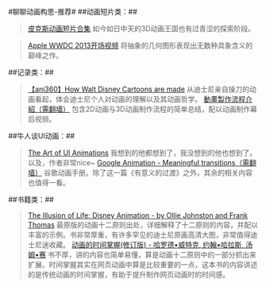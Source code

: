 #聊聊动画构思-推荐#
##动画短片类：##
> [皮克斯动画短片合集](http://v.qq.com/cover/x/xqljtsla9qxj037.html)
> 如今如日中天的3D动画王国也有过青涩的探索阶段。

> [Apple WWDC 2013开场视频](http://v.youku.com/v_show/id_XNTY5MjU4Mjgw.html?from=s1.8-1-1.2)
> 将抽象的几何图形表现出无数种具象含义的巅峰之作。

##记录类：##
> [【ani360】How Walt Disney Cartoons are made](http://v.youku.com/v_show/id_XNTIzMDg0MzQ0.html)
> 从迪士尼亲自操刀的动画看起，体会迪士尼个人对动画的理解以及其动画哲学。
> [動畫製作流程介紹（需翻墙）](http://cghappening.blogspot.com/2011/02/blog-post_23.html)
> 包含2D动画与3D动画制作流程的简单总结，配以动画制作幕后视频。

##牛人谈UI动画：##
> [The Art of UI Animations](http://markgeyer.com/pres/the-art-of-ui-animations/#/)
> 我想到的他都想到了，我没想到的他也想到了。以及，作者非常nice~
> [Google Animation - Meaningful transitions（需翻墙）](http://www.google.com/design/spec/animation/meaningful-transitions.html#meaningful-transitions-visual-continuity)
> 谷歌动画手册。除了这一篇《有意义的过渡》之外，其余的相关内容也值得一看。

##书籍类：##
> [The Illusion of Life: Disney Animation - by Ollie Johnston and Frank Thomas](http://www.amazon.cn/The-Illusion-of-Life-Disney-Animation-Thomas-Frank/dp/0786860707/ref=sr_1_1?ie=UTF8&qid=1440075390&sr=8-1&keywords=the+illusion+of+life)
> 最原版的动画十二原则出处，详细解释了十二原则的内容，并配以丰富的示例。书非常厚重，有许多罕见的迪士尼原画高清大图，非常值得迪士尼迷收藏。
> [动画的时间掌握(修订版) - 哈罗德•威特克, 约翰•哈拉斯, 汤姆•赛](http://www.amazon.cn/%E5%8A%A8%E7%94%BB%E7%9A%84%E6%97%B6%E9%97%B4%E6%8E%8C%E6%8F%A1-%E5%93%88%E7%BD%97%E5%BE%B7%E2%80%A2%E5%A8%81%E7%89%B9%E5%85%8B/dp/B0094N5III/ref=sr_1_1?ie=UTF8&qid=1440075434&sr=8-1&keywords=%E5%8A%A8%E7%94%BB%E7%9A%84%E6%97%B6%E9%97%B4%E6%8E%8C%E6%8F%A1)
> 书不厚，讲的内容也简单易懂，算是动画十二原则中的一部分抓出来扩展。时间掌握其实在网页动画中算是比较重要的一点，这本书的内容讲述的是传统动画的时间掌握，有助于提升制作网页动画时的时间感。
